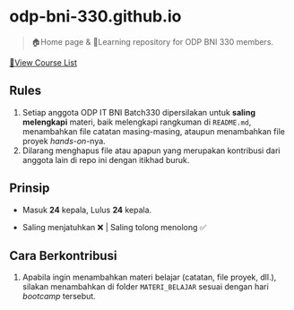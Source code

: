 # odp-bni-330.github.io
> 🏠Home page & 📖Learning repository for ODP BNI 330 members.

[📃View Course List](https://odp-bni-330.github.io/)

## Rules
1. Setiap anggota ODP IT BNI Batch330 dipersilakan untuk **saling melengkapi** materi, baik melengkapi rangkuman di `README.md`, menambahkan file catatan masing-masing, ataupun menambahkan file proyek _hands-on_-nya.
2. Dilarang menghapus file atau apapun yang merupakan kontribusi dari anggota lain di repo ini dengan itikhad buruk.

## Prinsip
-  Masuk **24** kepala, Lulus **24** kepala.

- Saling menjatuhkan ❌ | Saling tolong menolong ✅

## Cara Berkontribusi
1. Apabila ingin menambahkan materi belajar (catatan, file proyek, dll.), silakan menambahkan di folder `MATERI_BELAJAR` sesuai dengan hari _bootcamp_ tersebut.


